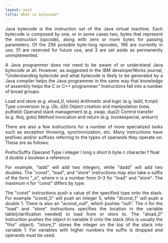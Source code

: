 ```yaml
---
layout: post
title: What is bytecode?
---
```

<p align="justify">Java bytecode is the instruction set of the Java virtual machine. Each bytecode is composed by one, or in some cases two, bytes that represent the instruction (opcode), along with zero or more bytes for passing parameters. Of the 256 possible byte-long opcodes, 198 are currently in use, 51 are reserved for future use, and 3 are set aside as permanently unimplemented.</p>

<p align="justify">A Java programmer does not need to be aware of or understand Java bytecode at all. However, as suggested in the IBM developerWorks journal, "Understanding bytecode and what bytecode is likely to be generated by a Java compiler helps the Java programmer in the same way that knowledge of assembly helps the C or C++ programmer."
Instructions fall into a number of broad groups:</p>
Load and store (e.g. aload_0, istore)
Arithmetic and logic (e.g. ladd, fcmpl)
Type conversion (e.g. i2b, d2i)
Object creation and manipulation (new, putfield)
Operand stack management (e.g. swap, dup2)
Control transfer (e.g. ifeq, goto)
Method invocation and return (e.g. invokespecial, areturn)

<p align="justify">There are also a few instructions for a number of more specialized tasks such as exception throwing, synchronization, etc. Many instructions have prefixes and/or suffixes referring to the types of operands they operate on. These are as follows:</p>
Prefix/Suffix	Operand Type
i	integer
l	long
s	short
b	byte
c	character
f	float
d	double
z	boolean
a	reference

<p align="justify">For example, "iadd" will add two integers, while "dadd" will add two doubles. The "const", "load", and "store" instructions may also take a suffix of the form "_n", where n is a number from 0–3 for "load" and "store". The maximum n for "const" differs by type.</p>

<p align="justify">The "const" instructions push a value of the specified type onto the stack. For example "iconst_5" will push an integer 5, while "dconst_1" will push a double 1. There is also an "aconst_null", which pushes "null". The n for the "load" and "store" instructions specifies the location in the variable table[clarification needed] to load from or store to. The "aload_0" instruction pushes the object in variable 0 onto the stack (this is usually the "this" object). "istore_1" stores the integer on the top of the stack into variable 1. For variables with higher numbers the suffix is dropped and operands must be used.</p>
